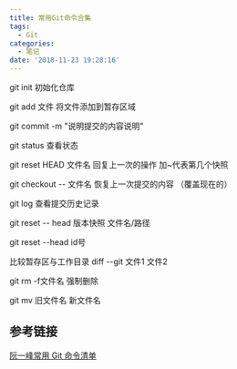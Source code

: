```yaml
---
title: 常用Git命令合集
tags:
  - Git
categories:
  - 笔记
date: '2018-11-23 19:28:16'
---
```


<Boxx/>

git init   初始化仓库

git add 文件   将文件添加到暂存区域

git commit -m "说明提交的内容说明"

git status  查看状态

git reset HEAD 文件名   回复上一次的操作 加~代表第几个快照

git checkout -- 文件名  恢复上一次提交的内容  （覆盖现在的）

git log 查看提交历史记录

git reset  -- head 版本快照  文件名/路径

git reset --head id号

比较暂存区与工作目录 diff --git 文件1 文件2

git rm  -f文件名  强制删除 

git mv 旧文件名  新文件名

## 参考链接
[阮一峰常用 Git 命令清单](https://www.ruanyifeng.com/blog/2015/12/git-cheat-sheet.html "常用 Git 命令清单")
